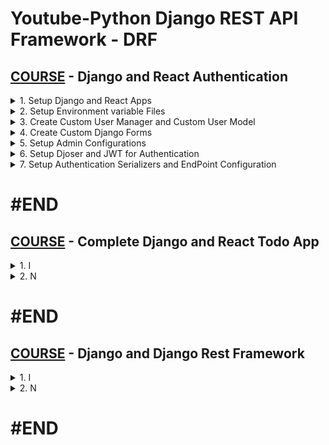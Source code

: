 # Youtube-Python Django REST API Framework - DRF

## [COURSE](https://www.youtube.com/watch?v=-LVXBuYzi00) - Django and React Authentication

<details>
  <summary>1. Setup Django and React Apps </summary>

# Setup Django and React Apps  

## Create Folder Backend

```x
mkdir backend
cd backend
```

## Setup Django Environment
```x
pip install virtualenv
virtualenv env
source env/bin/activate

python -m venv env
source env/bin/activate
```

## Install Dependencies - Django, DjangoRestFramework, DjangoCorsHeaders

```x
pip install django djangorestframework django-cors-headers
```

## Create requirements.txt File

```x
pip freeze > requirements.txt
```

```txt
asgiref==3.8.1
Django==5.0.6
django-cors-headers==4.4.0
django-filter==24.2
django-mysql==4.14.0
djangorestframework==3.15.2
Markdown==3.6
mock==5.1.0
mysqlclient==2.2.4
numpy==2.0.0
pandas==2.2.2
pillow==10.4.0
PyJWT==2.8.0
python-dateutil==2.9.0.post0
python-decouple==3.8
pytz==2024.1
six==1.16.0
sqlparse==0.5.0
tzdata==2024.1
```

## Create Django Project - journal_project

```x
django-admin startproject journal_project .
```

## Create Django App - users

```x
django-admin startapp users
python manage.py startapp users
```

## Create React Frontend with Vite

```x
npm create vite@latest frontend -- --template react
cd frontend
npm install
```

## Run Frontenv Server

```x
npm run dev
```

## Run Backend Server

```x
python manage.py runserver
```

## Setup CORS

### dev_projects/03_drf_auth_project/backend/journal_project/settings.py:

```py

# SECURITY WARNING: don't run with debug turned on in production!
DEBUG = True

ALLOWED_HOSTS = []

CORS_ALLOW_ORIGINS = [
    'http://localhost:5173',
    'http://127.0.0.1:5173',
    'http://127.0.0.1:8000',
    'http://localhost:8000',
]

# Application definition

INSTALLED_APPS = [
    'django.contrib.admin',
    'django.contrib.auth',
    'django.contrib.contenttypes',
    'django.contrib.sessions',
    'django.contrib.messages',
    'django.contrib.staticfiles',
    # External Apps
    'rest_framework',
    'corsheaders',
    # Local Apps
    'users',
]

MIDDLEWARE = [
    'django.middleware.security.SecurityMiddleware',
    'django.contrib.sessions.middleware.SessionMiddleware',
    'corsheaders.middleware.CorsMiddleware',  # CORS Middleware added
    'django.middleware.common.CommonMiddleware',
    'django.middleware.csrf.CsrfViewMiddleware',
    'django.contrib.auth.middleware.AuthenticationMiddleware',
    'django.contrib.messages.middleware.MessageMiddleware',
    'django.middleware.clickjacking.XFrameOptionsMiddleware',
]

```

## Initialize git in Parent Directory

```x
cd ..
git init
touch .gitignore
```

## Copy .gitignore file for Django and React

```x
https://www.toptal.com/developers/gitignore/
```

![image](https://github.com/user-attachments/assets/bdf22290-9697-44c2-b5b2-2c43681717c8)
![image](https://github.com/user-attachments/assets/7ffe56b3-4dd0-4513-8c71-91f195c26d24)
![image](https://github.com/user-attachments/assets/c40e9834-fbaf-4cd5-94ba-650479263207)

<img width="1385" alt="image" src="https://github.com/user-attachments/assets/e63a2fd1-bc28-402d-af42-2746e5b0148f">
<img width="1385" alt="image" src="https://github.com/user-attachments/assets/aa712b5b-2a51-451b-8512-448ecb7df0e8">
<img width="1385" alt="image" src="https://github.com/user-attachments/assets/c0d1b40d-4c8d-492a-aafa-57c39af90159">
<img width="1385" alt="image" src="https://github.com/user-attachments/assets/69a68f89-51da-43e6-a221-d1ab59a93f29">

# #END </details>

<details>
  <summary>2. Setup Environment variable Files </summary>

# Setup Environment variable Files

## Install django-environ

```x
cd backend
pip install django-environ
```

## Create .env file

```x
touch .env
touch .env-example
```

### dev_projects/03_drf_auth_project/backend/journal_project/settings.py:

```py

from pathlib import Path

# added for environment variables
import environ
import os
env = environ.Env(DEBUG=(bool, False))

# Build paths inside the project like this: BASE_DIR / 'subdir'.
BASE_DIR = Path(__file__).resolve().parent.parent

environ.Env.read_env(os.path.join(BASE_DIR, '.env')) #added

# Quick-start development settings - unsuitable for production
# See https://docs.djangoproject.com/en/5.0/howto/deployment/checklist/

# SECURITY WARNING: keep the secret key used in production secret!
SECRET_KEY = env('SECRET_KEY') #added

# SECURITY WARNING: don't run with debug turned on in production!
DEBUG = env('DEBUG') #added

ALLOWED_HOSTS = []

CORS_ALLOW_ORIGINS = [
    'http://localhost:5173',
    'http://127.0.0.1:5173',
    'http://127.0.0.1:8000',
    'http://localhost:8000',
]

```

### dev_projects/03_drf_auth_project/backend/.env:

```x
SECRET_KEY=django-insecure-eq6-nya3g3)eci^)ugik2%3ili=)o2ly^r!_wqq
DEBUG=True
```

### dev_projects/03_drf_auth_project/backend/.env-example:

```x
SECRET_KEY=
DEBUG=
```

<img width="1385" alt="image" src="https://github.com/user-attachments/assets/8a7de207-bba8-4e2c-8b81-be55a74ef504">

# #END </details>

<details>
  <summary>3. Create Custom User Manager and Custom User Model </summary>

# Create Custom User Manager and Custom User Model

### dev_projects/03_drf_auth_project/backend/users/managers.py:

```py
from django.contrib.auth.base_user import BaseUserManager
from django.core.exceptions import ValidationError
from django.core.validators import validate_email
from django.utils.translation import gettext_lazy as _


class CustomUserManager(BaseUserManager):
    """
    Custom user model manager where email is the unique identifiers
    for authentication instead of usernames.
    """

    def email_validator(self, email):
        """
        Validate email
        """
        try:
            validate_email(email)
        except ValidationError:
            raise ValueError(
                _('%(email)s is not a valid email address'),
                params={'email': email},
            )

    def create_user(self, first_name, last_name, email, password, **extra_fields):
        """
        Create and save a User with the given first_name, last_name, email and password.
        """
        if not first_name:
            raise ValueError(_("Users must submit a first name"))
        if not last_name:
            raise ValueError(_("Users must submit a last name"))

        if not email:
            raise ValueError(_('The Email must be set'))
        email = self.normalize_email(email)
        self.email_validator(email)

        user = self.model(
            email=email,
            first_name=first_name,
            last_name=last_name,
            **extra_fields
        )

        user.set_password(password)
        extra_fields.setdefault('is_staff', False)
        extra_fields.setdefault('is_superuser', False)
        user.save()
        return user

    def create_superuser(self, first_name, last_name, email, password, **extra_fields):
        """
        Create and save a User with the given first_name, last_name, email and password.
        """
        extra_fields.setdefault('is_staff', True)
        extra_fields.setdefault('is_superuser', True)
        extra_fields.setdefault('is_active', True)

        if extra_fields.get("is_superuser") is not True:
            raise ValueError(_("Superusers must have is_superuser=True"))

        if extra_fields.get("is_staff") is not True:
            raise ValueError(_("Superusers must have is_staff=True"))

        if not password:
            raise ValueError(_("Superusers must have a password"))

        if not email:
            raise ValueError(_('The Admin Email must be set'))
        email = self.normalize_email(email)
        self.email_validator(email)

        user = self.model(
            email=email,
            first_name=first_name,
            last_name=last_name,
            **extra_fields
        )

        user.set_password(password)
        user.save()
        return user

```

### dev_projects/03_drf_auth_project/backend/users/models.py:

```py
from django.db import models
from django.contrib.auth.models import AbstractBaseUser, PermissionsMixin
from django.utils.translation import gettext_lazy as _
from .managers import CustomUserManager


class User(AbstractBaseUser, PermissionsMixin):
    first_name = models.CharField(_("First Name"), max_length=100)
    last_name = models.CharField(_("Last Name"), max_length=100)
    email = models.EmailField(_('Email Address'), max_length=254, unique=True)
    is_staff = models.BooleanField(default=False)
    is_active = models.BooleanField(default=False)
    # is_superuser = models.BooleanField(default=False)
    date_joined = models.DateTimeField(auto_now_add=True)

    USERNAME_FIELD = 'email'
    REQUIRED_FIELDS = ['first_name', 'last_name']

    objects = CustomUserManager()

    class Meta:
        verbose_name = _('User')
        verbose_name_plural = _('Users')

    def __str__(self):
        return self.email

    @property
    def full_name(self):
        return f'{self.first_name} {self.last_name}'

```

<img width="1385" alt="image" src="https://github.com/user-attachments/assets/313a01f1-452a-4988-818b-8e8f6505acde">
<img width="1385" alt="image" src="https://github.com/user-attachments/assets/283a01d1-347c-4654-80bb-ae89f271fb00">

# #END </details>

<details>
  <summary>4. Create Custom Django Forms </summary>

# Create Custom Django Forms

### dev_projects/03_drf_auth_project/backend/users/forms.py:

```py
from django.contrib.auth.forms import UserCreationForm, UserChangeForm
from .models import User


class CustomUserCreationForm(UserCreationForm):
    class Meta(UserCreationForm):
        model = User
        fields = ['email', 'first_name', 'last_name']
        error_class = "error"


class CustomUserChangeForm(UserChangeForm):
    class Meta(UserChangeForm):
        model = User
        fields = ['email', 'first_name', 'last_name']
        error_class = "error"

```

<img width="1385" alt="image" src="https://github.com/user-attachments/assets/3e9468ea-8183-4907-a9f7-75ad7e7e6438">

# #END </details>

<details>
  <summary>5. Setup Admin Configurations </summary>

# Setup Admin Configurations

### dev_projects/03_drf_auth_project/backend/users/admin.py:

```py
from django.contrib import admin
from django.contrib.auth.admin import UserAdmin as BaseUserAdmin
from django.utils.translation import gettext as _
from .forms import CustomUserChangeForm, CustomUserCreationForm
from .models import User


class UserAdmin(BaseUserAdmin):
    ordering = ['email']
    form = CustomUserChangeForm
    add_form = CustomUserCreationForm

    list_display = ('email', 'first_name', 'last_name',
                    'is_staff', 'is_active')
    list_display_links = ['email']
    list_filter = ('email', 'first_name', 'last_name',
                   'is_staff', 'is_active')
    search_fields = ('email', 'first_name', 'last_name')

    fieldsets = (
        (_('Login Credentials'), {'fields': ('email', 'password',)}),
        (_('Personal information'), {
         'fields': ('first_name', 'last_name',)}),
        (_('Permissions and Groups'), {'fields': (
            'is_active', 'is_staff', 'is_superuser', 'groups', 'user_permissions',)}),
        (_('Important dates'), {'fields': ('last_login',)}),
    )
    add_fieldsets = (
        (None, {
            'classes': ('wide',),
            'fields': ('email', 'first_name', 'last_name', 'password1', 'password2',
                       'is_staff', 'is_active'),
        }),
    )


admin.site.register(User, UserAdmin)


```

### dev_projects/03_drf_auth_project/backend/journal_project/settings.py:

```py
# Static files (CSS, JavaScript, Images)
# https://docs.djangoproject.com/en/5.0/howto/static-files/

STATIC_URL = 'static/'

# Default primary key field type
# https://docs.djangoproject.com/en/5.0/ref/settings/#default-auto-field

DEFAULT_AUTO_FIELD = 'django.db.models.BigAutoField'

AUTH_USER_MODEL = 'users.User'  # added

```

## Run Migrations

```x
python manage.py makemigrations
python manage.py migrate
```
## Create Super User

```x
python manage.py createsuperuser
```

```x
(env) ➜  backend git:(master) ✗ python manage.py createsuperuser
Email Address: admin@gmail.com
First Name: Ifeanyi
Last Name: Omeata
Password: 
Password (again): 
The password is too similar to the Email Address.
Bypass password validation and create user anyway? [y/N]: y
Superuser created successfully.

(env) ➜  backend git:(master) ✗ 
```

### Run Backend Server

```x
python manage.py runserver
```

```x
http://127.0.0.1:8000/admin/
```

![image](https://github.com/user-attachments/assets/278526c7-340c-4c85-8260-c68f0647b6ac)
![image](https://github.com/user-attachments/assets/e3507c85-1672-4c81-8b7a-7941c90b0533)
![image](https://github.com/user-attachments/assets/3b4ec247-33c5-4440-a70e-01f4d58697d4)
![image](https://github.com/user-attachments/assets/1d6e03e1-2f2a-48f2-81e9-387cf7aac96c)
![image](https://github.com/user-attachments/assets/c0869fc0-cf13-4a9f-aa90-8c34dca6400b)
![image](https://github.com/user-attachments/assets/3f3ef430-a4ed-41d5-b73c-c65ac9d16be6)

<img width="1448" alt="image" src="https://github.com/user-attachments/assets/e7665230-8cd4-4415-bcd8-82832da36269">
<img width="1448" alt="image" src="https://github.com/user-attachments/assets/ec1afc65-5eab-406a-8a00-d73fef3c2605">

# #END </details>

<details>
  <summary> 6. Setup Djoser and JWT for Authentication </summary>

# Setup Djoser and JWT for Authentication

## Install dependencies 

```x
pip install djoser djangorestframework_simplejwt pyjwt
```

## Add dependecies to requirements.txt file

```x
pip freeze > requirements.txt
```

### dev_projects/03_drf_auth_project/backend/journal_project/settings.py:

```py
from pathlib import Path

from datetime import timedelta


# Application definition

INSTALLED_APPS = [
    'django.contrib.admin',
    'django.contrib.auth',
    'django.contrib.contenttypes',
    'django.contrib.sessions',
    'django.contrib.messages',
    'django.contrib.staticfiles',
    # External Apps
    'rest_framework',
    'corsheaders',
    'djoser',  # added
    'rest_framework_simplejwt',  # added
    # Local Apps
    'users',
]

MIDDLEWARE = [
    'django.middleware.security.SecurityMiddleware',
    'django.contrib.sessions.middleware.SessionMiddleware',
    'corsheaders.middleware.CorsMiddleware',  # CORS Middleware added
    'django.middleware.common.CommonMiddleware',
    'django.middleware.csrf.CsrfViewMiddleware',
    'django.contrib.auth.middleware.AuthenticationMiddleware',
    'django.contrib.messages.middleware.MessageMiddleware',
    'django.middleware.clickjacking.XFrameOptionsMiddleware',
]


AUTH_USER_MODEL = 'users.User'  # added

REST_FRAMEWORK = {
    'DEFAULT_AUTHENTICATION_CLASSES': (
        'rest_framework_simplejwt.authentication.JWTAuthentication',
    ),
}

SIMPLE_JWT = {
    "AUTH_HEADER_TYPES": (
        "Bearer",
        "JWT"),
    "ACCESS_TOKEN_LIFETIME": timedelta(minutes=120),
    "REFRESH_TOKEN_LIFETIME": timedelta(days=60),
    "SIGNING_KEY": env("SIGNING_KEY"),
    "AUTH_HEADER_NAME": "HTTP_AUTHORIZATION",
    "AUTH_TOKEN_CLASSES": ("rest_framework_simplejwt.tokens.AccessToken",),
}

DJOSER = {
    'LOGIN_FIELD': 'email',
    'USER_CREATE_PASSWORD_RETYPE': True,
    'USERNAME_CHANGED_EMAIL_CONFIRMATION': True,
    'PASSWORD_CHANGED_EMAIL_CONFIRMATION': True,
    'SEND_CONFIRMATION_EMAIL': True,
    'PASSWORD_RESET_CONFIRM_URL': 'password/reset/confirm/{uid}/{token}',
    'SET_PASSWORD_RETYPE': True,
    'PASSWORD_RESET_CONFIRM_RETYPE': True,
    'USERNAME_RESET_CONFIRM_URL': 'username/reset/confirm/{uid}/{token}',
    'ACTIVATION_URL': 'activate/{uid}/{token}',
    'SEND_ACTIVATION_EMAIL': True,
    'SERIALIZERS': {
        'user_create': 'users.serializers.CreateUserSerializer',
        'user': 'users.serializers.CreateUserSerializer',
        'user_delete': 'djoser.serializers.UserDeleteSerializer',
    },
}

```

### dev_projects/03_drf_auth_project/backend/.env:

```x
SECRET_KEY=django-insecure-eq6-nya3g3)eci^)ugik2%3ili
DEBUG=True
SIGNING_KEY=ZsKeMTDjc3mL3kXdmCJIdj
```

```x
https://djoser.readthedocs.io/en/latest/getting_started.html
```

![image](https://github.com/user-attachments/assets/0247cd8c-6327-4b6a-a872-5d7d55e25281)
![image](https://github.com/user-attachments/assets/4d140e9a-8454-4d5b-819d-57535399a638)
![image](https://github.com/user-attachments/assets/ab8ce11b-aac2-4f80-9edc-d2b734cf1181)
![image](https://github.com/user-attachments/assets/28ea4860-d2a0-45a4-9043-6015ed714f84)
![image](https://github.com/user-attachments/assets/208bcaed-1620-4eba-9cf0-2682ee80cc14)
![image](https://github.com/user-attachments/assets/9c2e418d-645d-4bc1-9823-3c9f1bc7e6c0)
![image](https://github.com/user-attachments/assets/bcf8a341-2d2f-4e91-9891-f97b62680343)

<img width="1404" alt="image" src="https://github.com/user-attachments/assets/f03259ad-370c-4018-aaf2-9d7ef917427c">

# #END </details>

<details>
  <summary> 7. Setup Authentication Serializers and EndPoint Configuration </summary>

# Setup Authentication Serializers and EndPoint Configuration

```py

```

```py

```

```py

```

```py

```

```py

```

```py

```

```py

```

```py

```

```py

```

```py

```

```py

```

```py

```

```py

```

```py

```

# #END </details>

# #END 

## [COURSE](https://www.youtube.com/watch?v=FdMf_3SurOA) - Complete Django and React Todo App

<details>
  <summary>1. I </summary>

```x
pip install virtualenv
virtualenv env

python -m venv env
```

```py

```

```py

```

```py

```

```py

```

```py

```

# #END </details>

<details>
  <summary>2. N </summary>

```py

```

```py

```

```py

```  

```py

```

```py

```

# #END </details>

# #END

## [COURSE](https://www.youtube.com/watch?v=-LVXBuYzi00) - Django and Django Rest Framework

<details>
  <summary>1. I </summary>

```x
pip install virtualenv
virtualenv env

python -m venv env
```

```py

```

```py

```

```py

```

```py

```

```py

```

# #END </details>

<details>
  <summary>2. N </summary>

```py

```

```py

```

```py

```  

```py

```

```py

```

# #END </details>

# #END 






